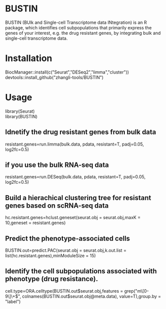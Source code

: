 # BUSTIN
BUSTIN (BUlk and Single-cell Transcriptome data INtegration) is an R package, which identifies cell subpopulations that primarily express the genes of your interest, e.g. the drug resistant genes, by integrating bulk and single-cell transcriptome data.

# Installation
BiocManager::install(c("Seurat","DESeq2","limma","cluster")) <br>
devtools::install_github("zhangli-tools/BUSTIN")<br>
# Usage
library(Seurat)<br>
library(BUSTIN)<br>
## Idnetify the drug resistant genes from bulk data <br>
resistant.genes=run.limma(bulk.data, pdata, resistant=T, padj=0.05, log2fc=0.5)
## if you use the bulk RNA-seq data <br>
resistant.genes=run.DESeq(bulk.data, pdata, resistant=T, padj=0.05, log2fc=0.5)
## Build a hierachical clustering tree for resistant genes based on scRNA-seq data <br>
hc.resistant.genes=hclust.geneset(seurat.obj = seurat.obj,maxK = 10,geneset = resistant.genes) <br>
## Predict the phenotype-associated cells<br>
BUSTIN.out=predict.PAC(seurat.obj = seurat.obj,k.out.list = list(hc.resistant.genes),minModuleSize = 15) <br>
## Identify the cell subpopulations associated with phenotype (drug resistance).<br>
cell.type=ORA.celltype(BUSTIN.out$seurat.obj,features = grep("m\[0-9\]\+$", colnames(BUSTIN.out$seurat.obj\@meta.data), value=T),group.by = "label") <br>

